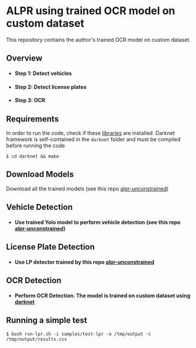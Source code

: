 # ALPR using trained OCR model on custom dataset

This repository contains the author's trained OCR model on custom dataset

## Overview

- #### Step 1: Detect vehicles
- #### Step 2: Detect license plates
- #### Step 3: OCR

## Requirements

In order to run the code, check if these [libraries](https://github.com/chenghanc/alpr-unconstrained/blob/alpr/version-alpr27) are installed. Darknet framework is self-contained in the `darknet` folder and must be compiled before running the code

```shellscript
$ cd darknet && make
```

## Download Models

Download all the trained models (see this repo [alpr-unconstrained](https://github.com/sergiomsilva/alpr-unconstrained))

## Vehicle Detection

- #### Use trained Yolo model to perform vehicle detection (see this repo [alpr-unconstrained](https://github.com/sergiomsilva/alpr-unconstrained))

## License Plate Detection

- #### Use LP detector trained by this repo [alpr-unconstrained](https://github.com/sergiomsilva/alpr-unconstrained)

## OCR Detection

- #### Perform OCR Detection. The model is trained on custom dataset using [darknet](https://github.com/AlexeyAB/darknet)

## Running a simple test

```shellscript
$ bash run-lpr.sh -i samples/test-lpr -o /tmp/output -c /tmp/output/results.csv
```
